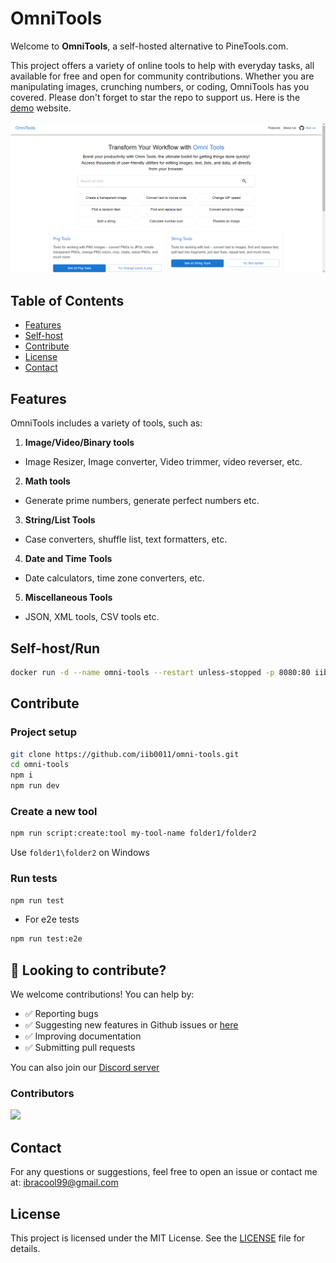 # OmniTools

Welcome to **OmniTools**, a self-hosted alternative to PineTools.com.

This project offers a variety of online tools to help with everyday tasks,
all available for free and open for community contributions. Whether you are manipulating images, crunching numbers, or coding, OmniTools has you covered. Please don't forget to star the
repo to support us.
Here is the [demo](https://omnitools.netlify.app/) website.

![img.png](img.png)

## Table of Contents

- [Features](#features)
- [Self-host](#self-hostrun)
- [Contribute](#contribute)
- [License](#license)
- [Contact](#contact)

## Features

OmniTools includes a variety of tools, such as:

1. **Image/Video/Binary tools**

- Image Resizer, Image converter, Video trimmer, video reverser, etc.

2. **Math tools**

- Generate prime numbers, generate perfect numbers etc.

3. **String/List Tools**

- Case converters, shuffle list, text formatters, etc.

4. **Date and Time Tools**

- Date calculators, time zone converters, etc.

5. **Miscellaneous Tools**

- JSON, XML tools, CSV tools etc.

## Self-host/Run

```bash
docker run -d --name omni-tools --restart unless-stopped -p 8080:80 iib0011/omni-tools:latest
```

## Contribute

### Project setup

```bash
git clone https://github.com/iib0011/omni-tools.git
cd omni-tools
npm i
npm run dev
```

### Create a new tool

```bash
npm run script:create:tool my-tool-name folder1/folder2
```

Use `folder1\folder2` on Windows

### Run tests

```bash
npm run test
```

- For e2e tests

```bash
npm run test:e2e
```

[//]: # (<img src="https://api.star-history.com/svg?repos=iib0011/omni-tools&type=Date">)

## 🤝 Looking to contribute?

We welcome contributions! You can help by:

- ✅ Reporting bugs
- ✅ Suggesting new features in Github issues or [here](https://tally.so/r/nrkkx2)
- ✅ Improving documentation
- ✅ Submitting pull requests

You can also join our [Discord server](https://discord.gg/SDbbn3hT4b)

### Contributors

<a href="https://github.com/iib0011/omni-tools/graphs/contributors">
  <img src="https://contrib.rocks/image?repo=iib0011/omni-tools" />
</a>

## Contact

For any questions or suggestions, feel free to open an issue or contact me at:
[ibracool99@gmail.com](mailto:ibracool99@gmail.com)

## License

This project is licensed under the MIT License. See the [LICENSE](LICENSE) file for details.
